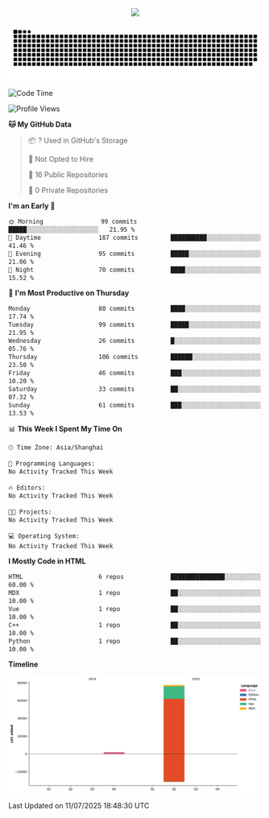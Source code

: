 <div id="header" align="center">
  <img src="https://media.giphy.com/media/du3J3cXyzhj75IOgvA/giphy.gif" width="120"/>
</div>



![](https://raw.githubusercontent.com/iocion/iocion/refs/heads/output/github-contribution-grid-snake.svg)


<!--START_SECTION:waka-->
![Code Time](http://img.shields.io/badge/Code%20Time-6%20hrs%2045%20mins-blue)

![Profile Views](http://img.shields.io/badge/Profile%20Views-7-blue)

**🐱 My GitHub Data** 

> 📦 ? Used in GitHub's Storage 
 > 
> 🚫 Not Opted to Hire
 > 
> 📜 16 Public Repositories 
 > 
> 🔑 0 Private Repositories 
 > 
**I'm an Early 🐤** 

```text
🌞 Morning                99 commits          █████░░░░░░░░░░░░░░░░░░░░   21.95 % 
🌆 Daytime                187 commits         ██████████░░░░░░░░░░░░░░░   41.46 % 
🌃 Evening                95 commits          █████░░░░░░░░░░░░░░░░░░░░   21.06 % 
🌙 Night                  70 commits          ████░░░░░░░░░░░░░░░░░░░░░   15.52 % 
```
📅 **I'm Most Productive on Thursday** 

```text
Monday                   80 commits          ████░░░░░░░░░░░░░░░░░░░░░   17.74 % 
Tuesday                  99 commits          █████░░░░░░░░░░░░░░░░░░░░   21.95 % 
Wednesday                26 commits          █░░░░░░░░░░░░░░░░░░░░░░░░   05.76 % 
Thursday                 106 commits         ██████░░░░░░░░░░░░░░░░░░░   23.50 % 
Friday                   46 commits          ███░░░░░░░░░░░░░░░░░░░░░░   10.20 % 
Saturday                 33 commits          ██░░░░░░░░░░░░░░░░░░░░░░░   07.32 % 
Sunday                   61 commits          ███░░░░░░░░░░░░░░░░░░░░░░   13.53 % 
```


📊 **This Week I Spent My Time On** 

```text
🕑︎ Time Zone: Asia/Shanghai

💬 Programming Languages: 
No Activity Tracked This Week

🔥 Editors: 
No Activity Tracked This Week

🐱‍💻 Projects: 
No Activity Tracked This Week

💻 Operating System: 
No Activity Tracked This Week
```

**I Mostly Code in HTML** 

```text
HTML                     6 repos             ███████████████░░░░░░░░░░   60.00 % 
MDX                      1 repo              ██░░░░░░░░░░░░░░░░░░░░░░░   10.00 % 
Vue                      1 repo              ██░░░░░░░░░░░░░░░░░░░░░░░   10.00 % 
C++                      1 repo              ██░░░░░░░░░░░░░░░░░░░░░░░   10.00 % 
Python                   1 repo              ██░░░░░░░░░░░░░░░░░░░░░░░   10.00 % 
```



**Timeline**

![Lines of Code chart](https://raw.githubusercontent.com/iocion/iocion/main/assets/bar_graph.png)


 Last Updated on 11/07/2025 18:48:30 UTC
<!--END_SECTION:waka-->
